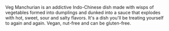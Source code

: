
Veg Manchurian is an addictive Indo-Chinese dish made with wisps of vegetables formed into dumplings and dunked into a sauce that explodes with hot, sweet, sour and salty flavors. It's a dish you'll be treating yourself to again and again. Vegan, nut-free and can be gluten-free.
